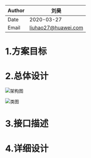 | Author | 刘昊                                  |
| ------ | ------------------------------------------ |
| Date   | 2020-03-27                                 |
| Email  | [liuhao27@huawei.com](liuhao27@huawei.com) |

# 1.方案目标



# 2.总体设计

![架构图](https://images.gitee.com/uploads/images/2020/0327/145335_105094cf_5595769.png )

![类图](https://images.gitee.com/uploads/images/2020/0327/145415_4d002a3c_5595769.png)

# 3.接口描述

# 4.详细设计